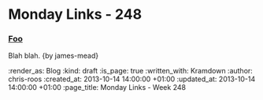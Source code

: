 Monday Links - 248
==================

### [Foo](http://example.com/foo)

Blah blah. {by james-mead}


:render_as: Blog
:kind: draft
:is_page: true
:written_with: Kramdown
:author: chris-roos
:created_at: 2013-10-14 14:00:00 +01:00
:updated_at: 2013-10-14 14:00:00 +01:00
:page_title: Monday Links - Week 248
